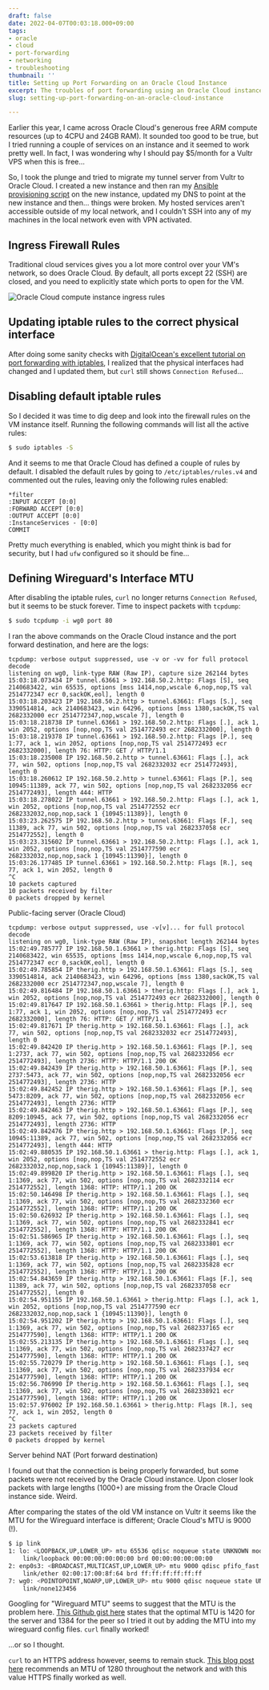 ```yaml
---
draft: false
date: 2022-04-07T00:03:18.000+09:00
tags:
- oracle
- cloud
- port-forwarding
- networking
- troubleshooting
thumbnail: ''
title: Setting up Port Forwarding on an Oracle Cloud Instance
excerpt: The troubles of port forwarding using an Oracle Cloud instance.
slug: setting-up-port-forwarding-on-an-oracle-cloud-instance

---
```

Earlier this year, I came across Oracle Cloud's generous free ARM compute resources (up to 4CPU and 24GB RAM). It sounded too good to be true, but I tried running a couple of services on an instance and it seemed to work pretty well. In fact, I was wondering why I should pay $5/month for a Vultr VPS when this is free...

So, I took the plunge and tried to migrate my tunnel server from Vultr to Oracle Cloud. I created a new instance and then ran my [Ansible provisioning script](https://github.com/adwinying/server-provisioning) on the new instance, updated my DNS to point at the new instance and then... things were broken. My hosted services aren't accessible outside of my local network, and I couldn't SSH into any of my machines in the local network even with VPN activated.

## Ingress Firewall Rules

Traditional cloud services gives you a lot more control over your VM's network, so does Oracle Cloud. By default, all ports except 22 (SSH) are closed, and you need to explicitly state which ports to open for the VM.

![Oracle Cloud compute instance ingress rules](/uploads/ingress-rules.png "Configure ingress rules for the virtual cloud network your VM instance is under")

## Updating iptable rules to the correct physical interface

After doing some sanity checks with [DigitalOcean's excellent tutorial on port forwarding with iptables](https://www.digitalocean.com/community/tutorials/how-to-forward-ports-through-a-linux-gateway-with-iptables), I realized that the physical interfaces had changed and I updated them, but `curl` still shows `Connection Refused`...

## Disabling default iptable rules

So I decided it was time to dig deep and look into the firewall rules on the VM instance itself. Running the following commands will list all the active rules:

```bash
$ sudo iptables -S
```

And it seems to me that Oracle Cloud has defined a couple of rules by default. I disabled the default rules by going to `/etc/iptables/rules.v4` and commented out the rules, leaving only the following rules enabled:

```
*filter
:INPUT ACCEPT [0:0]
:FORWARD ACCEPT [0:0]
:OUTPUT ACCEPT [0:0]
:InstanceServices - [0:0]
COMMIT
```

Pretty much everything is enabled, which you might think is bad for security, but I had `ufw` configured so it should be fine...

## Defining Wireguard's Interface MTU

After disabling the iptable rules, `curl` no longer returns `Connection Refused`, but it seems to be stuck forever. Time to inspect packets with `tcpdump`:

```bash
$ sudo tcpdump -i wg0 port 80
```

I ran the above commands on the Oracle Cloud instance and the port forward destination, and here are the logs:

```
tcpdump: verbose output suppressed, use -v or -vv for full protocol decode
listening on wg0, link-type RAW (Raw IP), capture size 262144 bytes
15:03:18.073434 IP tunnel.63661 > 192.168.50.2.http: Flags [S], seq 2140683422, win 65535, options [mss 1414,nop,wscale 6,nop,nop,TS val 2514772347 ecr 0,sackOK,eol], length 0
15:03:18.203423 IP 192.168.50.2.http > tunnel.63661: Flags [S.], seq 3390514814, ack 2140683423, win 64296, options [mss 1380,sackOK,TS val 2682332000 ecr 2514772347,nop,wscale 7], length 0
15:03:18.218738 IP tunnel.63661 > 192.168.50.2.http: Flags [.], ack 1, win 2052, options [nop,nop,TS val 2514772493 ecr 2682332000], length 0
15:03:18.219378 IP tunnel.63661 > 192.168.50.2.http: Flags [P.], seq 1:77, ack 1, win 2052, options [nop,nop,TS val 2514772493 ecr 2682332000], length 76: HTTP: GET / HTTP/1.1
15:03:18.235008 IP 192.168.50.2.http > tunnel.63661: Flags [.], ack 77, win 502, options [nop,nop,TS val 2682332032 ecr 2514772493], length 0
15:03:18.260612 IP 192.168.50.2.http > tunnel.63661: Flags [P.], seq 10945:11389, ack 77, win 502, options [nop,nop,TS val 2682332056 ecr 2514772493], length 444: HTTP
15:03:18.278022 IP tunnel.63661 > 192.168.50.2.http: Flags [.], ack 1, win 2052, options [nop,nop,TS val 2514772552 ecr 2682332032,nop,nop,sack 1 {10945:11389}], length 0
15:03:23.262575 IP 192.168.50.2.http > tunnel.63661: Flags [F.], seq 11389, ack 77, win 502, options [nop,nop,TS val 2682337058 ecr 2514772552], length 0
15:03:23.315602 IP tunnel.63661 > 192.168.50.2.http: Flags [.], ack 1, win 2052, options [nop,nop,TS val 2514777590 ecr 2682332032,nop,nop,sack 1 {10945:11390}], length 0
15:03:26.177485 IP tunnel.63661 > 192.168.50.2.http: Flags [R.], seq 77, ack 1, win 2052, length 0
^C
10 packets captured
10 packets received by filter
0 packets dropped by kernel
```

Public-facing server (Oracle Cloud)

```
tcpdump: verbose output suppressed, use -v[v]... for full protocol decode
listening on wg0, link-type RAW (Raw IP), snapshot length 262144 bytes
15:02:49.785777 IP 192.168.50.1.63661 > therig.http: Flags [S], seq 2140683422, win 65535, options [mss 1414,nop,wscale 6,nop,nop,TS val 2514772347 ecr 0,sackOK,eol], length 0
15:02:49.785854 IP therig.http > 192.168.50.1.63661: Flags [S.], seq 3390514814, ack 2140683423, win 64296, options [mss 1380,sackOK,TS val 2682332000 ecr 2514772347,nop,wscale 7], length 0
15:02:49.816484 IP 192.168.50.1.63661 > therig.http: Flags [.], ack 1, win 2052, options [nop,nop,TS val 2514772493 ecr 2682332000], length 0
15:02:49.817647 IP 192.168.50.1.63661 > therig.http: Flags [P.], seq 1:77, ack 1, win 2052, options [nop,nop,TS val 2514772493 ecr 2682332000], length 76: HTTP: GET / HTTP/1.1
15:02:49.817671 IP therig.http > 192.168.50.1.63661: Flags [.], ack 77, win 502, options [nop,nop,TS val 2682332032 ecr 2514772493], length 0
15:02:49.842420 IP therig.http > 192.168.50.1.63661: Flags [P.], seq 1:2737, ack 77, win 502, options [nop,nop,TS val 2682332056 ecr 2514772493], length 2736: HTTP: HTTP/1.1 200 OK
15:02:49.842439 IP therig.http > 192.168.50.1.63661: Flags [P.], seq 2737:5473, ack 77, win 502, options [nop,nop,TS val 2682332056 ecr 2514772493], length 2736: HTTP
15:02:49.842452 IP therig.http > 192.168.50.1.63661: Flags [P.], seq 5473:8209, ack 77, win 502, options [nop,nop,TS val 2682332056 ecr 2514772493], length 2736: HTTP
15:02:49.842463 IP therig.http > 192.168.50.1.63661: Flags [P.], seq 8209:10945, ack 77, win 502, options [nop,nop,TS val 2682332056 ecr 2514772493], length 2736: HTTP
15:02:49.842476 IP therig.http > 192.168.50.1.63661: Flags [P.], seq 10945:11389, ack 77, win 502, options [nop,nop,TS val 2682332056 ecr 2514772493], length 444: HTTP
15:02:49.880535 IP 192.168.50.1.63661 > therig.http: Flags [.], ack 1, win 2052, options [nop,nop,TS val 2514772552 ecr 2682332032,nop,nop,sack 1 {10945:11389}], length 0
15:02:49.899820 IP therig.http > 192.168.50.1.63661: Flags [.], seq 1:1369, ack 77, win 502, options [nop,nop,TS val 2682332114 ecr 2514772552], length 1368: HTTP: HTTP/1.1 200 OK
15:02:50.146498 IP therig.http > 192.168.50.1.63661: Flags [.], seq 1:1369, ack 77, win 502, options [nop,nop,TS val 2682332360 ecr 2514772552], length 1368: HTTP: HTTP/1.1 200 OK
15:02:50.626932 IP therig.http > 192.168.50.1.63661: Flags [.], seq 1:1369, ack 77, win 502, options [nop,nop,TS val 2682332841 ecr 2514772552], length 1368: HTTP: HTTP/1.1 200 OK
15:02:51.586965 IP therig.http > 192.168.50.1.63661: Flags [.], seq 1:1369, ack 77, win 502, options [nop,nop,TS val 2682333801 ecr 2514772552], length 1368: HTTP: HTTP/1.1 200 OK
15:02:53.613818 IP therig.http > 192.168.50.1.63661: Flags [.], seq 1:1369, ack 77, win 502, options [nop,nop,TS val 2682335828 ecr 2514772552], length 1368: HTTP: HTTP/1.1 200 OK
15:02:54.843659 IP therig.http > 192.168.50.1.63661: Flags [F.], seq 11389, ack 77, win 502, options [nop,nop,TS val 2682337058 ecr 2514772552], length 0
15:02:54.951155 IP 192.168.50.1.63661 > therig.http: Flags [.], ack 1, win 2052, options [nop,nop,TS val 2514777590 ecr 2682332032,nop,nop,sack 1 {10945:11390}], length 0
15:02:54.951202 IP therig.http > 192.168.50.1.63661: Flags [.], seq 1:1369, ack 77, win 502, options [nop,nop,TS val 2682337165 ecr 2514777590], length 1368: HTTP: HTTP/1.1 200 OK
15:02:55.213135 IP therig.http > 192.168.50.1.63661: Flags [.], seq 1:1369, ack 77, win 502, options [nop,nop,TS val 2682337427 ecr 2514777590], length 1368: HTTP: HTTP/1.1 200 OK
15:02:55.720279 IP therig.http > 192.168.50.1.63661: Flags [.], seq 1:1369, ack 77, win 502, options [nop,nop,TS val 2682337934 ecr 2514777590], length 1368: HTTP: HTTP/1.1 200 OK
15:02:56.706990 IP therig.http > 192.168.50.1.63661: Flags [.], seq 1:1369, ack 77, win 502, options [nop,nop,TS val 2682338921 ecr 2514777590], length 1368: HTTP: HTTP/1.1 200 OK
15:02:57.976002 IP 192.168.50.1.63661 > therig.http: Flags [R.], seq 77, ack 1, win 2052, length 0
^C
23 packets captured
23 packets received by filter
0 packets dropped by kernel
```

Server behind NAT (Port forward destination)

I found out that the connection is being properly forwarded, but some packets were not received by the Oracle Cloud instance. Upon closer look packets with large lengths (1000+) are missing from the Oracle Cloud instance side. Weird.

After comparing the states of the old VM instance on Vultr it seems like the MTU for the Wireguard interface is different; Oracle Cloud's MTU is 9000 (!).

```bash
$ ip link
1: lo: <LOOPBACK,UP,LOWER_UP> mtu 65536 qdisc noqueue state UNKNOWN mode DEFAULT group default qlen 1000
    link/loopback 00:00:00:00:00:00 brd 00:00:00:00:00:00
2: enp0s3: <BROADCAST,MULTICAST,UP,LOWER_UP> mtu 9000 qdisc pfifo_fast state UP mode DEFAULT group default qlen 1000
    link/ether 02:00:17:00:8f:64 brd ff:ff:ff:ff:ff:ff
7: wg0: <POINTOPOINT,NOARP,UP,LOWER_UP> mtu 9000 qdisc noqueue state UNKNOWN mode DEFAULT group default qlen 1000
    link/none123456
```

Googling for "Wireguard MTU" seems to suggest that the MTU is the problem here. [This Github gist here](https://gist.github.com/nitred/f16850ca48c48c79bf422e90ee5b9d95) states that the optimal MTU is 1420 for the server and 1384 for the peer so I tried it out by adding the MTU into my wireguard config files. `curl` finally worked!

...or so I thought.

`curl` to an HTTPS address however, seems to remain stuck. [This blog post here](https://keremerkan.net/posts/wireguard-mtu-fixes/) recommends an MTU of 1280 throughout the network and with this value HTTPS finally worked as well.
